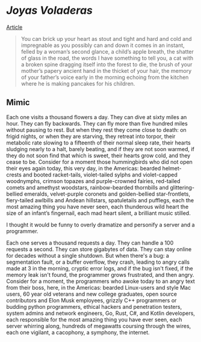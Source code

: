 # _Joyas Voladeras_

[Article](https://theamericanscholar.org/joyas-volardores/#.XzLpGWOYVe5)


> You can brick up your heart as stout and tight and hard and cold and impregnable as you possibly can and down it comes in an instant, felled by a woman’s second glance, a child’s apple breath, the shatter of glass in the road, the words I have something to tell you, a cat with a broken spine dragging itself into the forest to die, the brush of your mother’s papery ancient hand in the thicket of your hair, the memory of your father’s voice early in the morning echoing from the kitchen where he is making pancakes for his children.


## Mimic



Each one visits a thousand flowers a day. They can dive at sixty miles an hour. They can fly backwards. They can fly more than five hundred miles without pausing to rest. But when they rest they come close to death: on frigid nights, or when they are starving, they retreat into torpor, their metabolic rate slowing to a fifteenth of their normal sleep rate, their hearts sludging nearly to a halt, barely beating, and if they are not soon warmed, if they do not soon find that which is sweet, their hearts grow cold, and they cease to be. Consider for a moment those hummingbirds who did not open their eyes again today, this very day, in the Americas: bearded helmet-crests and booted racket-tails, violet-tailed sylphs and violet-capped woodnymphs, crimson topazes and purple-crowned fairies, red-tailed comets and amethyst woodstars, rainbow-bearded thornbills and glittering-bellied emeralds, velvet-purple coronets and golden-bellied star-frontlets, fiery-tailed awlbills and Andean hillstars, spatuletails and pufflegs, each the most amazing thing you have never seen, each thunderous wild heart the size of an infant’s fingernail, each mad heart silent, a brilliant music stilled.

I thought it would be funny to overly dramatize and personify a server and a programmer.

Each one serves a thousand requests a day. They can handle a 100 requests a second. They can store gigabytes of data. They can stay online for decades without a single shutdown. But when there's a bug: a segmentation fault, or a buffer overflow, they crash, leading to angry calls made at 3 in the morning, cryptic error logs, and if the bug isn't fixed, if the memory leak isn't found, the programmer grows frustrated, and then angry. Consider for a moment, the programmers who awoke today to an angry text from their boss, here, in the Americas: bearded Linux-users and style Mac users, 60 year old veterans and new college graduates, open source contributors and Elon Musk employees, grizzly C++ programmers or budding python programmers, ethical hackers and penetration testers, system admins and network engineers, Go, Rust, C#, and Kotlin developers, each responsible for the most amazing thing you have ever seen, each server whirring along, hundreds of megawatts coursing through the wires, each one vigilant, a cacophony, a symphony, the internet.
